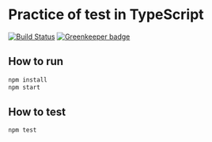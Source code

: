 # Practice of test in TypeScript

[![Build Status](https://travis-ci.org/nwtgck/test-typescript-prac.svg?branch=master)](https://travis-ci.org/nwtgck/test-typescript-prac) [![Greenkeeper badge](https://badges.greenkeeper.io/nwtgck/test-typescript-prac.svg)](https://greenkeeper.io/)

## How to run 

```bash
npm install
npm start
```

## How to test

```bash
npm test
```